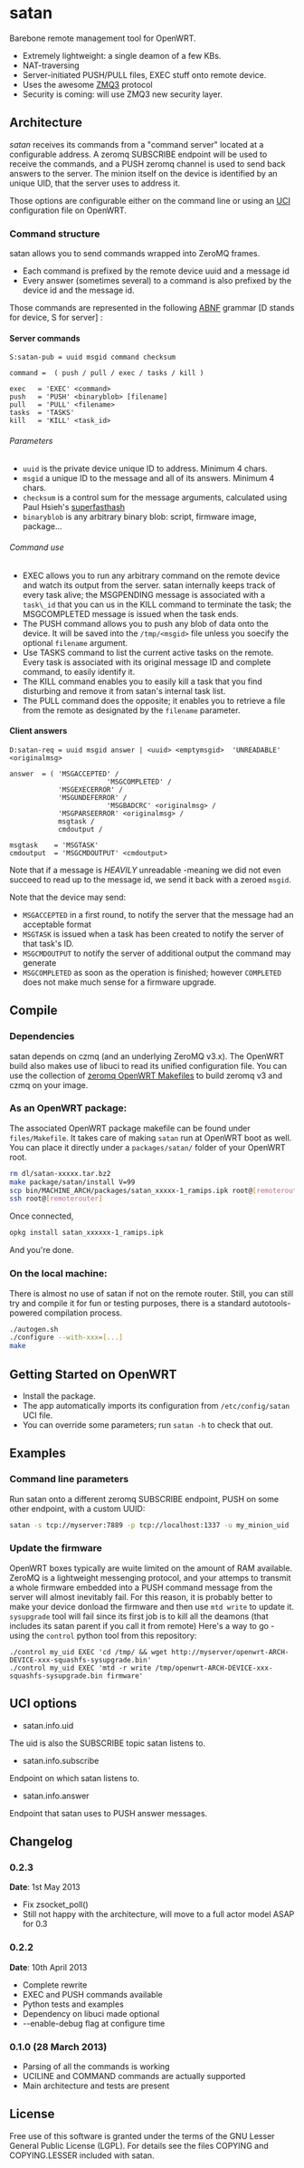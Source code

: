 
satan
=====

Barebone remote management tool for OpenWRT.

* Extremely lightweight: a single deamon of a few KBs.
* NAT-traversing
* Server-initiated PUSH/PULL files, EXEC stuff onto remote device.
* Uses the awesome [ZMQ3](http://www.zeromq.org/) protocol
* Security is coming: will use ZMQ3 new security layer.


Architecture
------------

*satan* receives its commands from a "command server" located at a configurable address.
A zeromq SUBSCRIBE endpoint will be used to receive the commands, and a PUSH zeromq channel is used to send back answers to the server.
The minion itself on the device is identified by an unique UID, that the server uses to address it.

Those options are configurable either on the command line or using an [UCI](http://wiki.openwrt.org/doc/uci) configuration file on OpenWRT.

### Command structure

satan allows you to send commands wrapped into ZeroMQ frames.

* Each command is prefixed by the remote device uuid and a message id
* Every answer (sometimes several) to a command is also prefixed by the device id and the message id.

Those commands are represented in the following [ABNF](http://www.ietf.org/rfc/rfc2234.txt) grammar [D stands for device, S for server] :

#### Server commands

```
S:satan-pub = uuid msgid command checksum

command =  ( push / pull / exec / tasks / kill )

exec   = 'EXEC' <command>
push   = 'PUSH' <binaryblob> [filename]
pull   = 'PULL' <filename>
tasks  = 'TASKS'
kill   = 'KILL' <task_id>

```

###### Parameters

* `uuid` is the private device unique ID to address. Minimum 4 chars.
* `msgid` a unique ID to the message and all of its answers. Minimum 4 chars.
* `checksum` is a control sum for the message arguments, calculated using Paul Hsieh's [superfasthash](http://www.azillionmonkeys.com/qed/hash.html)
* `binaryblob` is any arbitrary binary blob: script, firmware image, package...

###### Command use

* EXEC allows you to run any arbitrary command on the remote device and watch its output from the server.
satan internally keeps track of every task alive; the MSGPENDING message is associated with a `task\_id` that you can us in the KILL command to terminate the task; the MSGCOMPLETED message is issued when the task ends.
* The PUSH command allows you to push any blob of data onto the device. It will be saved into the `/tmp/<msgid>` file unless you soecify the optional `filename` argument.
* Use TASKS command to list the current active tasks on the remote. Every task is associated with its original message ID and complete command, to easily identify it.
* The KILL command enables you to easily kill a task that you find disturbing and remove it from satan's internal task list.
* The PULL command does the opposite; it enables you to retrieve a file from the remote as designated by the `filename` parameter.


#### Client answers

```
D:satan-req = uuid msgid answer | <uuid> <emptymsgid>  'UNREADABLE' <originalmsg>

answer  = ( 'MSGACCEPTED' /
						'MSGCOMPLETED' /
            'MSGEXECERROR' /
            'MSGUNDEFERROR' /
						'MSGBADCRC' <originalmsg> /
            'MSGPARSEERROR' <originalmsg> /
            msgtask /
            cmdoutput /

msgtask    = 'MSGTASK'
cmdoutput  = 'MSGCMDOUTPUT' <cmdoutput>
```

Note that if a message is _HEAVILY_ unreadable -meaning we did not even succeed
to read up to the message id, we send it back with a zeroed `msgid`.

Note that the device may send:
* `MSGACCEPTED` in a first round, to notify the server that the message had an acceptable format
* `MSGTASK` is issued when a task has been created to notify the server of that task's ID.
* `MSGCMDOUTPUT` to notify the server of additional output the command may generate
* `MSGCOMPLETED` as soon as the operation is finished; however `COMPLETED` does not make much sense for a firmware upgrade.


Compile
-------

### Dependencies

satan depends on czmq (and an underlying ZeroMQ v3.x). The OpenWRT build also makes use of libuci to read its unified configuration file.
You can use the collection of [zeromq OpenWRT Makefiles](https://github.com/vperron/openwrt-zmq-packages) to
build zeromq v3 and czmq on your image.

### As an OpenWRT package:

The associated OpenWRT package makefile can be found under `files/Makefile`.
It takes care of making `satan` run at OpenWRT boot as well.
You can place it directly under a `packages/satan/` folder of your OpenWRT root.

```bash
rm dl/satan-xxxxx.tar.bz2
make package/satan/install V=99
scp bin/MACHINE_ARCH/packages/satan_xxxxx-1_ramips.ipk root@[remoterouter]:.
ssh root@[remoterouter]
```

Once connected,

```bash
opkg install satan_xxxxxx-1_ramips.ipk
```

And you're done.

### On the local machine:

There is almost no use of satan if not on the remote router.
Still, you can still try and compile it for fun or testing purposes, there is a standard autotools-powered compilation process.

```bash
./autogen.sh
./configure --with-xxx=[...]
make
```


Getting Started on OpenWRT
--------------------------

* Install the package.
* The app automatically imports its configuration from `/etc/config/satan` UCI file.
* You can override some parameters; run  `satan -h` to check that out.


Examples
--------

### Command line parameters

Run satan onto a different zeromq SUBSCRIBE endpoint, PUSH on some other endpoint, with a custom UUID:

```bash
satan -s tcp://myserver:7889 -p tcp://localhost:1337 -u my_minion_uid
```

### Update the firmware

OpenWRT boxes typically are wuite limited on the amount of RAM available.
ZeroMQ is a lightweight messenging protocol, and your attemps to transmit a whole firmware embedded into a PUSH command message from the server will almost inevitably fail.
For this reason, it is probably better to make your device donload the firmware and then use `mtd write` to update it. `sysupgrade` tool will fail since its first job is to kill all the deamons (that includes its satan parent if you call it from remote)
Here's a way to go - using the `control` python tool from this repository:

```
./control my_uid EXEC 'cd /tmp/ && wget http://myserver/openwrt-ARCH-DEVICE-xxx-squashfs-sysupgrade.bin'
./control my_uid EXEC 'mtd -r write /tmp/openwrt-ARCH-DEVICE-xxx-squashfs-sysupgrade.bin firmware'
```


UCI options
-----------

* satan.info.uid

The uid is also the SUBSCRIBE topic satan listens to.

* satan.info.subscribe

Endpoint on which satan listens to.

* satan.info.answer

Endpoint that satan uses to PUSH answer messages.

Changelog
---------

### 0.2.3

**Date**: 1st May 2013

* Fix zsocket_poll() 
* Still not happy with the architecture, will move to a full actor model ASAP for 0.3


### 0.2.2

**Date**: 10th April 2013

* Complete rewrite
* EXEC and PUSH commands available 
* Python tests and examples
* Dependency on libuci made optional
* --enable-debug flag at configure time

### 0.1.0 (28 March 2013)

* Parsing of all the commands is working
* UCILINE and COMMAND commands are actually supported
* Main architecture and tests are present


License
-------

Free use of this software is granted under the terms of the GNU Lesser General Public License (LGPL). For details see the files COPYING and COPYING.LESSER included with satan.
